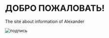 # ДОБРО ПОЖАЛОВАТЬ!
The site about information of Alexander

![подпись](https://user-images.githubusercontent.com/114470459/192462413-507889b5-bce8-4553-9a6d-48cff299298c.png)

